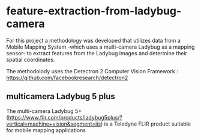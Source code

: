 # feature-extraction-from-ladybug-camera
For this project a methodology was developed that utilizes data from a Mobile Mapping System -which uses a multi-camera Ladybug as a mapping sensor- to extract features from the Ladybug images and determine their spatial coordinates.

The methodolody uses the Detectron 2 Computer Vision Framework : https://github.com/facebookresearch/detectron2

## multicamera Ladybug 5 plus
The multi-camera Ladybug 5+ (https://www.flir.com/products/ladybug5plus/?vertical=machine+vision&segment=iis) is a Teledyne FLIR product suitable for mobile mapping applications 
